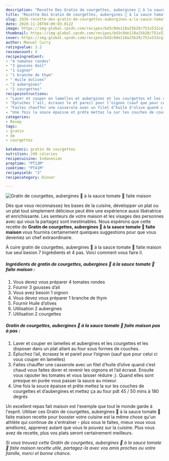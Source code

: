 ```yaml
---
description: "Recette Des Gratin de courgettes, aubergines 🍆 à la sauce tomate 🥫 faite maison"
title: "Recette Des Gratin de courgettes, aubergines 🍆 à la sauce tomate 🥫 faite maison"
slug: 1936-recette-des-gratin-de-courgettes-aubergines-a-la-sauce-tomate-faite-maison
date: 2020-11-28T04:09:03.012Z
image: https://img-global.cpcdn.com/recipes/bd3c9de118a25b20/751x532cq70/gratin-de-courgettes-aubergines-🍆-a-la-sauce-tomate-🥫-faite-maison-photo-principale-de-la-recette.jpg
thumbnail: https://img-global.cpcdn.com/recipes/bd3c9de118a25b20/751x532cq70/gratin-de-courgettes-aubergines-🍆-a-la-sauce-tomate-🥫-faite-maison-photo-principale-de-la-recette.jpg
cover: https://img-global.cpcdn.com/recipes/bd3c9de118a25b20/751x532cq70/gratin-de-courgettes-aubergines-🍆-a-la-sauce-tomate-🥫-faite-maison-photo-principale-de-la-recette.jpg
author: Manuel Curry
ratingvalue: 3.2
reviewcount: 4
recipeingredient:
- "4 tomates rondes"
- "3 gousses dail"
- "1 oignon"
- "1 branche de thym"
- " Huile dolives"
- "2 aubergines"
- "2 courgettes"
recipeinstructions:
- "Laver et couper en lamelles et aubergines et les courgettes et les disposer dans un plat allant au four sous formes de couches."
- "Épluchez l’ail, écrasez le et pareil pour l’oignon (sauf que pour celui ci vous couper en lamelles)"
- "Faites chauffer une casserole avec un filet d’huile d’olive quand c’est chaud vous faites dorer et revenir les oignons et l’ail écrasé. Ensuite vous rajouter les tomates et vous laisser réduire ;). Quand elles sont presque en purée vous passer la sauce au mixeur."
- "Une fois la souce épaisse et prête mettez la sur les couches de courgettes et d’aubergines et mettez ça au four pdt 45 / 50 mins à 180 degrés"
categories:
- Resep
tags:
- gratin
- de
- courgettes

katakunci: gratin de courgettes 
nutrition: 249 calories
recipecuisine: Indonesian
preptime: "PT13M"
cooktime: "PT41M"
recipeyield: "3"
recipecategory: Dinner

---
```



![Gratin de courgettes, aubergines 🍆 à la sauce tomate 🥫 faite maison](https://img-global.cpcdn.com/recipes/bd3c9de118a25b20/751x532cq70/gratin-de-courgettes-aubergines-🍆-a-la-sauce-tomate-🥫-faite-maison-photo-principale-de-la-recette.jpg)

Dès que vous reconnaissez les bases de la cuisine, développer un plat ou un plat tout simplement délicieux peut être une expérience aussi libératrice et enrichissante. Les senteurs de votre maison et les visages des personnes avec qui vous la partagez sont inestimables. Nous espérons que cette recette de <strong> Gratin de courgettes, aubergines 🍆 à la sauce tomate 🥫 faite maison </strong> vous fournira certainement quelques suggestions pour que vous deveniez un chef extraordinaire.

<!--inarticleads1-->

À cuire gratin de courgettes, aubergines 🍆 à la sauce tomate 🥫 faite maison tue seul besion 7 Ingrédients et 4 pas. Voici comment vous faire il.

##### Ingrédients de gratin de courgettes, aubergines 🍆 à la sauce tomate 🥫 faite maison :

1. Vous devez vous préparer 4 tomates rondes
1. Fournir 3 gousses d’ail
1. Vous avez besoin 1 oignon
1. Vous devez vous préparer 1 branche de thym
1. Fournir  Huile d’olives
1. Utilisation 2 aubergines
1. Utilisation 2 courgettes




<!--inarticleads2-->

##### Gratin de courgettes, aubergines 🍆 à la sauce tomate 🥫 faite maison pas à pas :

1. Laver et couper en lamelles et aubergines et les courgettes et les disposer dans un plat allant au four sous formes de couches.
1. Épluchez l’ail, écrasez le et pareil pour l’oignon (sauf que pour celui ci vous couper en lamelles)
1. Faites chauffer une casserole avec un filet d’huile d’olive quand c’est chaud vous faites dorer et revenir les oignons et l’ail écrasé. Ensuite vous rajouter les tomates et vous laisser réduire ;). Quand elles sont presque en purée vous passer la sauce au mixeur.
1. Une fois la souce épaisse et prête mettez la sur les couches de courgettes et d’aubergines et mettez ça au four pdt 45 / 50 mins à 180 degrés




<!--inarticleads1-->

<p>
Un excellent repas fait maison est l'exemple que tout le monde garde à l'esprit. Utiliser ces Gratin de courgettes, aubergines 🍆 à la sauce tomate 🥫 faite maison recette pour booster votre cuisine est la même chose qu'un athlète qui continue de s'entraîner - plus vous le faites, mieux vous vous améliorez, apprenez autant que vous le pouvez sur la cuisine. Plus vous avez de recette, plus vos plats seront certainement meilleurs.
</p>

<p>
<i>Si vous trouvez cette Gratin de courgettes, aubergines 🍆 à la sauce tomate 🥫 faite maison recette utile, partagez-la avec vos amis proches ou votre famille, merci et bonne chance.</i>
</p>
